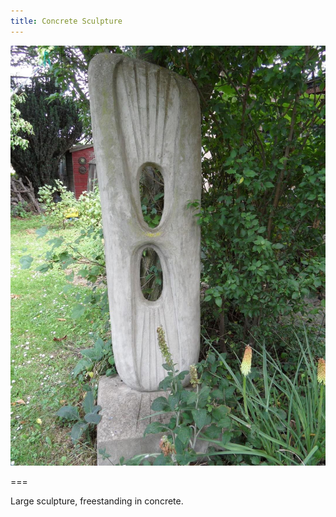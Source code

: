 ```yaml
---
title: Concrete Sculpture
---
```


![Concrete sculpture](sculpture-large.jpg)

===

Large sculpture, freestanding in concrete.